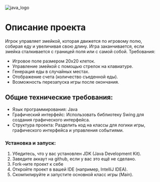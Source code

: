 ![java_logo](java_logo.png)

# Описание проекта
   Игрок управляет змейкой, которая движется по игровому полю, собирая еду и увеличивая свою длину. Игра заканчивается, если змейка сталкивается с границей поля или с самой собой.
   Требования:
   - Игровое поле размером 20x20 клеток.
   - Управление змейкой с помощью стрелок на клавиатуре.
   - Генерация еды в случайных местах.
   - Отображение счета (количество съеденной еды).
   - Возможность перезапуска игры после окончания.

## Общие технические требования:
   - Язык программирования: Java
   - Графический интерфейс: Использовать библиотеку Swing для создания графического интерфейса.
   - Структура проекта: Разделить код на классы для логики игры, графического интерфейса и управления событиями.
### Установка и запуск:
1. Убедитесь, что у вас установлен JDK (Java Development Kit).
2. Заведите аккаут на github, если у вас это ещё не сделано.
3. Fork-ните проект к себе 
4. Откройте проект в вашей IDE (например, IntelliJ IDEA). 
5. Скомпилируйте и запустите основной класс игры (Main). 
